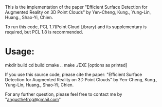 This is the implementation of the paper "Efficient Surface Detection for Augmented Reality on 3D Point Clouds"
by Yen-Cheng, Kung., Yung-Lin, Huang., Shao-Yi, Chien.

To run this code,
PCL 1.7(Point Cloud Library) and its supplementary is required,
but PCL 1.8 is recommended.

# Usage:
mkdir build
cd build
cmake ..
make
./EXE [options as printed]


If you use this source code, please cite the paper: "Efficient Surface Detection for Augmented Reality on 3D Point Clouds" by Yen-Cheng, Kung., Yung-Lin, Huang., Shao-Yi, Chien.

For any further question,
please feel free to contact me by "angusthefrog@gmail.com"
